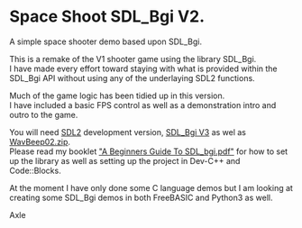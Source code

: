 # Space Shoot SDL_Bgi V2.

A simple space shooter demo based upon SDL_Bgi.  

This is a remake of the V1 shooter game using the library SDL_Bgi.  
I have made every effort toward staying with what is provided within the SDL_Bgi API without using any of the underlaying SDL2 functions.  

Much of the game logic has been tidied up in this version.  
I have included a basic FPS control as well as a demonstration intro and outro to the game.  

You will need [SDL2](https://github.com/libsdl-org/SDL) development version, [SDL_Bgi V3](https://sdl-bgi.sourceforge.io/) as wel as [WavBeep02.zip](https://encode.su/threads/383-A-command-line-tool-for-Windows-which-beeps-through-the-System-Speaker).  
Please read my booklet ["A Beginners Guide To SDL_bgi.pdf"](https://github.com/Axle-Ozz-i-sofT/A-BEGINNERS-GUIDE-TO-PROGRAMMING/tree/main/Supplimental/A%20Beginners_Guide_To_SDL_bgi) for how to set up the library as well as setting up the project in Dev-C++ and Code::Blocks.

At the moment I have only done some C language demos but I am looking at creating some SDL_Bgi demos in both FreeBASIC and Python3 as well.

Axle  
